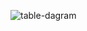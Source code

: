 ![table-dagram](https://github.com/vbukoev/CSharpWebFund-IdentityWorkshop-January2024/assets/105813259/beb7f58a-142b-4875-8e9e-30118491af92)
